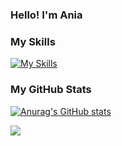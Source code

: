 ### Hello! I'm Ania

### My Skills
[![My Skills](https://skillicons.dev/icons?i=js,html,css,sass,react,nodejs,styledcomponents,svg)](https://skillicons.dev)

### My GitHub Stats
[![Anurag's GitHub stats](https://github-readme-stats.vercel.app/api?username=annamowinska&show_icons=true&theme=merko&show=reviews,discussions_started,discussions_answered,prs_merged,prs_merged_percentage)](https://github.com/annamowinska/github-readme-stats)

![](https://komarev.com/ghpvc/?username=annamowinska&color=green)
